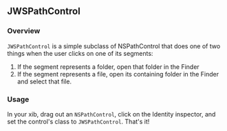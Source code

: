 ## JWSPathControl

### Overview
`JWSPathControl` is a simple subclass of NSPathControl that does one of two things when the user clicks on one of its segments:

1. If the segment represents a folder, open that folder in the Finder
2. If the segment represents a file, open its containing folder in the Finder and select that file.

### Usage
In your xib, drag out an `NSPathControl`, click on the Identity inspector, and set the control's class to `JWSPathControl`. That's it!